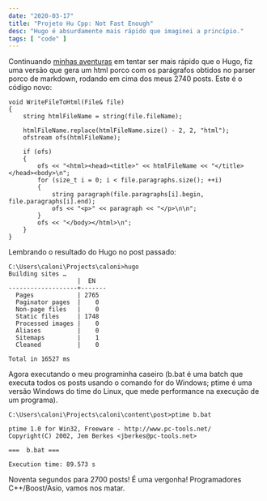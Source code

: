 ```yaml
---
date: "2020-03-17"
title: "Projeto Hu Cpp: Not Fast Enough"
desc: "Hugo é absurdamente mais rápido que imaginei a princípio."
tags: [ "code" ]
---
```

Continuando [minhas aventuras](/search?q=projeto%20hu%20cpp) em tentar ser mais rápido que o Hugo, fiz uma versão que gera um html porco com os parágrafos obtidos no parser porco de markdown, rodando em cima dos meus 2740 posts. Este é o código novo:

    void WriteFileToHtml(File& file)
    {
    	string htmlFileName = string(file.fileName);
    
    	htmlFileName.replace(htmlFileName.size() - 2, 2, "html");
    	ofstream ofs(htmlFileName);
    
    	if (ofs)
    	{
    		ofs << "<html><head><title>" << htmlFileName << "</title></head><body>\n";
    		for (size_t i = 0; i < file.paragraphs.size(); ++i)
    		{
    			string paragraph(file.paragraphs[i].begin, file.paragraphs[i].end);
    			ofs << "<p>" << paragraph << "</p>\n\n";
    		}
    		ofs << "</body></html>\n";
    	}
    }

Lembrando o resultado do Hugo no post passado:


    C:\Users\caloni\Projects\caloni>hugo
    Building sites …
                       |  EN
    -------------------+-------
      Pages            | 2765
      Paginator pages  |    0
      Non-page files   |    0
      Static files     | 1748
      Processed images |    0
      Aliases          |    0
      Sitemaps         |    1
      Cleaned          |    0
    
    Total in 16527 ms

Agora executando o meu programinha caseiro (b.bat é uma batch que executa todos os posts usando o comando for do Windows; ptime é uma versão Windows do time do Linux, que mede performance na execução de um programa).

    C:\Users\caloni\Projects\caloni\content\post>ptime b.bat
    
    ptime 1.0 for Win32, Freeware - http://www.pc-tools.net/
    Copyright(C) 2002, Jem Berkes <jberkes@pc-tools.net>
    
    ===  b.bat ===
    
    Execution time: 89.573 s

Noventa segundos para 2700 posts! É uma vergonha! Programadores C++/Boost/Asio, vamos nos matar.
